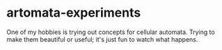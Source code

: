 # artomata-experiments

One of my hobbies is trying out concepts for cellular automata.
Trying to make them beautiful or useful; it's just fun to watch what happens.
